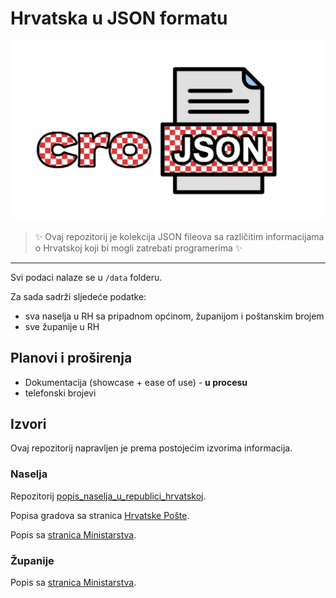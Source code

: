 # Hrvatska u JSON formatu

[![croJSON logo](/docs/assets/croJSON_logo.png)](/docs/assets/croJSON_logo.png)

> ✨
> Ovaj repozitorij je kolekcija JSON fileova sa različitim informacijama o Hrvatskoj koji bi mogli zatrebati programerima
> ✨

***

Svi podaci nalaze se u `/data` folderu.

Za sada sadrži sljedeće podatke:

 - sva naselja u RH sa pripadnom općinom, županijom i poštanskim brojem
 - sve županije u RH

## Planovi i proširenja

- Dokumentacija (showcase + ease of use) - **u procesu**
- telefonski brojevi

## Izvori

Ovaj repozitorij napravljen je prema postojećim izvorima informacija.

### Naselja

Repozitorij [popis_naselja_u_republici_hrvatskoj](https://github.com/ndekic/popis_naselja_u_republici_hrvatskoj).

Popisa gradova sa stranica [Hrvatske Pošte](https://www.posta.hr/pretrazivanje-mjesta-s-pripadajucim-postanskim-brojem/1403).

Popis sa [stranica Ministarstva](https://mpu.gov.hr/gradjani-21417/iz-djelokruga/lokalna-i-podrucna-regionalna-samouprava-24398/popis-zupanija-gradova-i-opcina-24402/24402).

### Županije

Popis sa [stranica Ministarstva](https://mpu.gov.hr/gradjani-21417/iz-djelokruga/lokalna-i-podrucna-regionalna-samouprava-24398/popis-zupanija-gradova-i-opcina-24402/24402).
